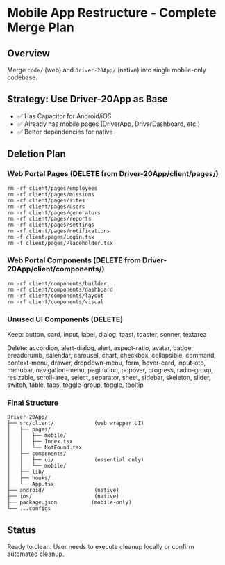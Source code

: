 # Mobile App Restructure - Complete Merge Plan

## Overview

Merge `code/` (web) and `Driver-20App/` (native) into single mobile-only codebase.

## Strategy: Use Driver-20App as Base

- ✅ Has Capacitor for Android/iOS
- ✅ Already has mobile pages (DriverApp, DriverDashboard, etc.)
- ✅ Better dependencies for native

## Deletion Plan

### Web Portal Pages (DELETE from Driver-20App/client/pages/)

```
rm -rf client/pages/employees
rm -rf client/pages/missions
rm -rf client/pages/sites
rm -rf client/pages/users
rm -rf client/pages/generators
rm -rf client/pages/reports
rm -rf client/pages/settings
rm -rf client/pages/notifications
rm -f client/pages/Login.tsx
rm -f client/pages/Placeholder.tsx
```

### Web Portal Components (DELETE from Driver-20App/client/components/)

```
rm -rf client/components/builder
rm -rf client/components/dashboard
rm -rf client/components/layout
rm -rf client/components/visual
```

### Unused UI Components (DELETE)

Keep: button, card, input, label, dialog, toast, toaster, sonner, textarea

Delete: accordion, alert-dialog, alert, aspect-ratio, avatar, badge, breadcrumb, calendar, carousel, chart, checkbox, collapsible, command, context-menu, drawer, dropdown-menu, form, hover-card, input-otp, menubar, navigation-menu, pagination, popover, progress, radio-group, resizable, scroll-area, select, separator, sheet, sidebar, skeleton, slider, switch, table, tabs, toggle-group, toggle, tooltip

### Final Structure

```
Driver-20App/
├── src/client/             (web wrapper UI)
│   ├── pages/
│   │   ├── mobile/
│   │   ├── Index.tsx
│   │   └── NotFound.tsx
│   ├── components/
│   │   ├── ui/             (essential only)
│   │   └── mobile/
│   ├── lib/
│   ├── hooks/
│   └── App.tsx
├── android/                (native)
├── ios/                    (native)
├── package.json           (mobile-only)
└── ...configs
```

## Status

Ready to clean. User needs to execute cleanup locally or confirm automated cleanup.
